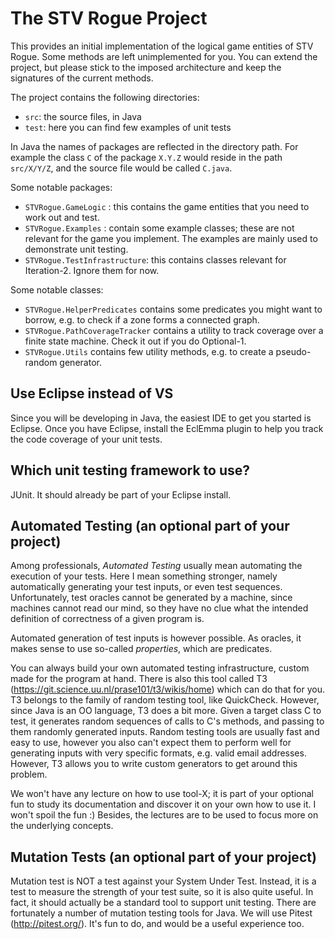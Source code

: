 # The STV Rogue Project

This provides an initial implementation of the logical game entities of STV Rogue.
Some methods are left unimplemented for you. You can extend the project, but
please stick to the imposed architecture and keep the signatures of the current
methods.

The project contains the following directories:
   * `src`:  the source files, in Java
   * `test`: here you can find few examples of unit tests

In Java the names of packages are reflected in the directory path. For example
the class `C` of the package `X.Y.Z` would reside in the path `src/X/Y/Z`, and the source
file would be called `C.java`.

Some notable packages:
* `STVRogue.GameLogic` : this contains the game entities that you need to work out and test.
* `STVRogue.Examples`  : contain some example classes; these are not relevant for the game you implement. The examples are mainly used to demonstrate unit testing.
* `STVRogue.TestInfrastructure`: this contains classes relevant for Iteration-2. Ignore them for now.

Some notable classes:
* `STVRogue.HelperPredicates` contains some predicates you might want to borrow, e.g. to check if a zone forms a connected graph.
* `STVRogue.PathCoverageTracker` contains a utility to track coverage over a finite state machine. Check it out if you do Optional-1.
* `STVRogue.Utils` contains few utility methods, e.g. to create a pseudo-random generator.


## Use Eclipse instead of VS

Since you will be developing in Java, the easiest IDE to get you started is Eclipse. Once you have Eclipse, install the EclEmma plugin to help you track the code coverage of your unit tests.


## Which unit testing framework to use?

JUnit. It should already be part of your Eclipse install.


## Automated Testing (an optional part of your project)

Among professionals, _Automated Testing_ usually mean automating the execution of your tests.
Here I mean something stronger, namely automatically generating your test inputs, or even test
sequences. Unfortunately, test oracles cannot be generated by a machine, since machines
cannot read our mind, so they have no clue what the intended definition of correctness
of a given program is.

Automated generation of test inputs is however possible. As oracles, it makes sense to use
so-called _properties_, which are predicates.

You can always build your own automated testing infrastructure, custom made for
the program at hand. There is also this tool called T3
(https://git.science.uu.nl/prase101/t3/wikis/home)
which can do that for you. T3 belongs to the family of random testing tool, like QuickCheck. However, since Java is an OO language, T3 does a bit more. Given a target class C to test, it generates random sequences of calls to C's methods, and passing to them randomly generated inputs. Random testing tools are usually fast and easy to use, however you also can't expect them to perform well
for generating inputs with very specific formats, e.g. valid email addresses.
However, T3 allows you to write custom generators to get
around this problem.

We won't have any lecture on how to use tool-X; it is part of your optional fun
to study its documentation and discover it on your own how to use it.
I won't spoil the fun :)
Besides, the lectures are to be used to focus more on the underlying concepts.

## Mutation Tests (an optional part of your project)

Mutation test is NOT a test against your System Under Test. Instead, it is
a test to measure the strength of your test suite, so it is also quite useful.
In fact, it should actually be a standard tool to support unit testing.
There are fortunately a number of mutation testing tools for Java.
We will use Pitest (http://pitest.org/).
It's fun to do, and would be a useful experience too.
